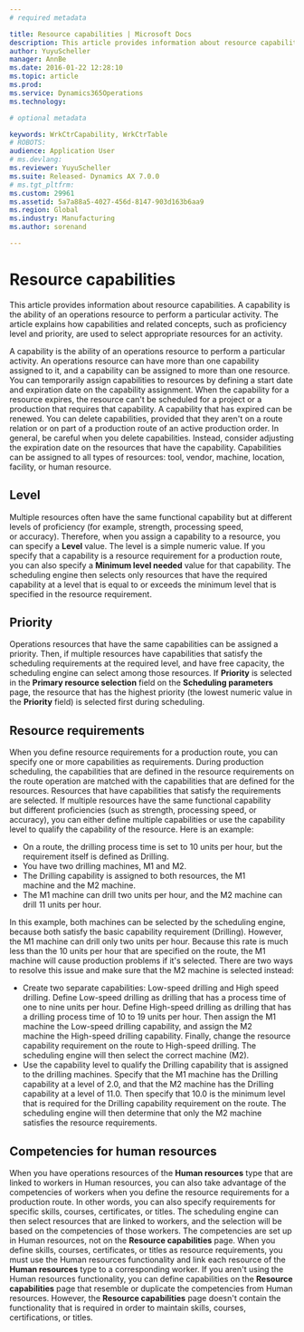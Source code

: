 ```yaml
---
# required metadata

title: Resource capabilities | Microsoft Docs
description: This article provides information about resource capabilities. A capability is the ability of an operations resource to perform a particular activity. The article explains how capabilities and related concepts, such as proficiency level and priority, are used to select appropriate resources for an activity.
author: YuyuScheller
manager: AnnBe
ms.date: 2016-01-22 12:28:10
ms.topic: article
ms.prod: 
ms.service: Dynamics365Operations
ms.technology: 

# optional metadata

keywords: WrkCtrCapability, WrkCtrTable
# ROBOTS: 
audience: Application User
# ms.devlang: 
ms.reviewer: YuyuScheller
ms.suite: Released- Dynamics AX 7.0.0
# ms.tgt_pltfrm: 
ms.custom: 29961
ms.assetid: 5a7a88a5-4027-456d-8147-903d163b6aa9
ms.region: Global
ms.industry: Manufacturing
ms.author: sorenand

---
```


# Resource capabilities

This article provides information about resource capabilities. A capability is the ability of an operations resource to perform a particular activity. The article explains how capabilities and related concepts, such as proficiency level and priority, are used to select appropriate resources for an activity.

A capability is the ability of an operations resource to perform a particular activity. An operations resource can have more than one capability assigned to it, and a capability can be assigned to more than one resource. You can temporarily assign capabilities to resources by defining a start date and expiration date on the capability assignment. When the capability for a resource expires, the resource can't be scheduled for a project or a production that requires that capability. A capability that has expired can be renewed. You can delete capabilities, provided that they aren't on a route relation or on part of a production route of an active production order. In general, be careful when you delete capabilities. Instead, consider adjusting the expiration date on the resources that have the capability. Capabilities can be assigned to all types of resources: tool, vendor, machine, location, facility, or human resource.

## Level
Multiple resources often have the same functional capability but at different levels of proficiency (for example, strength, processing speed, or accuracy). Therefore, when you assign a capability to a resource, you can specify a **Level** value. The level is a simple numeric value. If you specify that a capability is a resource requirement for a production route, you can also specify a **Minimum level needed** value for that capability. The scheduling engine then selects only resources that have the required capability at a level that is equal to or exceeds the minimum level that is specified in the resource requirement.

## Priority
Operations resources that have the same capabilities can be assigned a priority. Then, if multiple resources have capabilities that satisfy the scheduling requirements at the required level, and have free capacity, the scheduling engine can select among those resources. If **Priority** is selected in the **Primary resource selection** field on the **Scheduling parameters** page, the resource that has the highest priority (the lowest numeric value in the **Priority** field) is selected first during scheduling.

## Resource requirements
When you define resource requirements for a production route, you can specify one or more capabilities as requirements. During production scheduling, the capabilities that are defined in the resource requirements on the route operation are matched with the capabilities that are defined for the resources. Resources that have capabilities that satisfy the requirements are selected. If multiple resources have the same functional capability but different proficiencies (such as strength, processing speed, or accuracy), you can either define multiple capabilities or use the capability level to qualify the capability of the resource. Here is an example:

-   On a route, the drilling process time is set to 10 units per hour, but the requirement itself is defined as Drilling.
-   You have two drilling machines, M1 and M2.
-   The Drilling capability is assigned to both resources, the M1 machine and the M2 machine.
-   The M1 machine can drill two units per hour, and the M2 machine can drill 11 units per hour.

In this example, both machines can be selected by the scheduling engine, because both satisfy the basic capability requirement (Drilling). However, the M1 machine can drill only two units per hour. Because this rate is much less than the 10 units per hour that are specified on the route, the M1 machine will cause production problems if it's selected. There are two ways to resolve this issue and make sure that the M2 machine is selected instead:

-   Create two separate capabilities: Low-speed drilling and High speed drilling. Define Low-speed drilling as drilling that has a process time of one to nine units per hour. Define High-speed drilling as drilling that has a drilling process time of 10 to 19 units per hour. Then assign the M1 machine the Low-speed drilling capability, and assign the M2 machine the High-speed drilling capability. Finally, change the resource capability requirement on the route to High-speed drilling. The scheduling engine will then select the correct machine (M2).
-   Use the capability level to qualify the Drilling capability that is assigned to the drilling machines. Specify that the M1 machine has the Drilling capability at a level of 2.0, and that the M2 machine has the Drilling capability at a level of 11.0. Then specify that 10.0 is the minimum level that is required for the Drilling capability requirement on the route. The scheduling engine will then determine that only the M2 machine satisfies the resource requirements.

## Competencies for human resources
When you have operations resources of the **Human resources** type that are linked to workers in Human resources, you can also take advantage of the competencies of workers when you define the resource requirements for a production route. In other words, you can also specify requirements for specific skills, courses, certificates, or titles. The scheduling engine can then select resources that are linked to workers, and the selection will be based on the competencies of those workers. The competencies are set up in Human resources, not on the **Resource capabilities** page. When you define skills, courses, certificates, or titles as resource requirements, you must use the Human resources functionality and link each resource of the **Human resources** type to a corresponding worker. If you aren't using the Human resources functionality, you can define capabilities on the **Resource capabilities** page that resemble or duplicate the competencies from Human resources. However, the **Resource capabilities** page doesn't contain the functionality that is required in order to maintain skills, courses, certifications, or titles.

